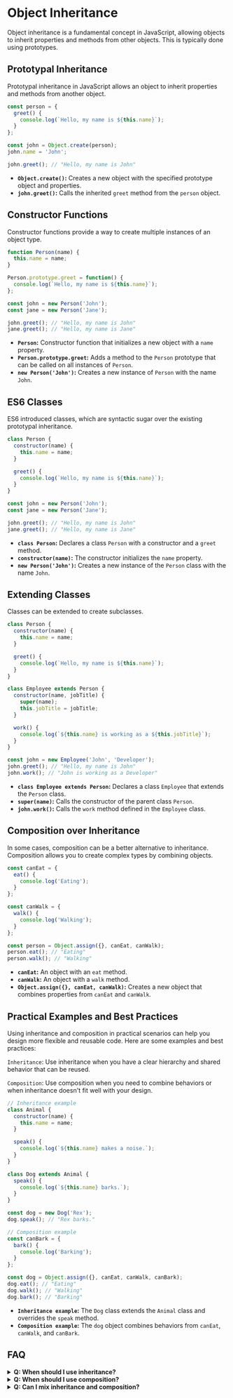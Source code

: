# Object Inheritance

Object inheritance is a fundamental concept in JavaScript, allowing objects to inherit properties and methods from other objects. This is typically done using prototypes.

## Prototypal Inheritance

Prototypal inheritance in JavaScript allows an object to inherit properties and methods from another object.

```js [prototypal-inheritance.js] copy
const person = {
  greet() {
    console.log(`Hello, my name is ${this.name}`);
  }
};

const john = Object.create(person);
john.name = 'John';

john.greet(); // "Hello, my name is John"
```

<div class='explanation'>
    <ul>
        <li><strong><code>Object.create()</code>:</strong> Creates a new object with the specified prototype object and properties.</li>
        <li><strong><code>john.greet()</code>:</strong> Calls the inherited <code>greet</code> method from the <code>person</code> object.</li>
    </ul>
</div>

## Constructor Functions
Constructor functions provide a way to create multiple instances of an object type.
```js [consstructor-functions.js] copy
function Person(name) {
  this.name = name;
}

Person.prototype.greet = function() {
  console.log(`Hello, my name is ${this.name}`);
};

const john = new Person('John');
const jane = new Person('Jane');

john.greet(); // "Hello, my name is John"
jane.greet(); // "Hello, my name is Jane"

```

<div class='explanation'>
    <ul>
        <li><strong><code>Person</code>:</strong> Constructor function that initializes a new object with a <code>name</code> property.</li>
        <li><strong><code>Person.prototype.greet</code>:</strong> Adds a method to the <code>Person</code> prototype that can be called on all instances of <code>Person</code>.</li>
        <li><strong><code>new Person('John')</code>:</strong> Creates a new instance of <code>Person</code> with the name <code>John</code>.</li>
    </ul>
</div>

## ES6 Classes
ES6 introduced classes, which are syntactic sugar over the existing prototypal inheritance.

```js [classes.js] copy
class Person {
  constructor(name) {
    this.name = name;
  }

  greet() {
    console.log(`Hello, my name is ${this.name}`);
  }
}

const john = new Person('John');
const jane = new Person('Jane');

john.greet(); // "Hello, my name is John"
jane.greet(); // "Hello, my name is Jane"
```

<div class='explanation'>
    <ul>
        <li><strong><code>class Person</code>:</strong> Declares a class <code>Person</code> with a constructor and a <code>greet</code> method.</li>
        <li><strong><code>constructor(name)</code>:</strong> The constructor initializes the <code>name</code> property.</li>
        <li><strong><code>new Person('John')</code>:</strong> Creates a new instance of the <code>Person</code> class with the name <code>John</code>.</li>
    </ul>
</div>

## Extending Classes
Classes can be extended to create subclasses.
```js [extending-classes.js] copy
class Person {
  constructor(name) {
    this.name = name;
  }

  greet() {
    console.log(`Hello, my name is ${this.name}`);
  }
}

class Employee extends Person {
  constructor(name, jobTitle) {
    super(name);
    this.jobTitle = jobTitle;
  }

  work() {
    console.log(`${this.name} is working as a ${this.jobTitle}`);
  }
}

const john = new Employee('John', 'Developer');
john.greet(); // "Hello, my name is John"
john.work(); // "John is working as a Developer"
```

<div class='explanation'>
    <ul>
        <li><strong><code>class Employee extends Person</code>:</strong> Declares a class <code>Employee</code> that extends the <code>Person</code> class.</li>
        <li><strong><code>super(name)</code>:</strong> Calls the constructor of the parent class <code>Person</code>.</li>
        <li><strong><code>john.work()</code>:</strong> Calls the <code>work</code> method defined in the <code>Employee</code> class.</li>
    </ul>
</div>

## Composition over Inheritance
In some cases, composition can be a better alternative to inheritance. Composition allows you to create complex types by combining objects.
```js [composition.js] copy
const canEat = {
  eat() {
    console.log('Eating');
  }
};

const canWalk = {
  walk() {
    console.log('Walking');
  }
};

const person = Object.assign({}, canEat, canWalk);
person.eat(); // "Eating"
person.walk(); // "Walking"
```

<div class='explanation'>
    <ul>
        <li><strong><code>canEat</code>:</strong> An object with an <code>eat</code> method.</li>
        <li><strong><code>canWalk</code>:</strong> An object with a <code>walk</code> method.</li>
        <li><strong><code>Object.assign({}, canEat, canWalk)</code>:</strong> Creates a new object that combines properties from <code>canEat</code> and <code>canWalk</code>.</li>
    </ul>
</div>

## Practical Examples and Best Practices
Using inheritance and composition in practical scenarios can help you design more flexible and reusable code. Here are some examples and best practices:

`Inheritance`: Use inheritance when you have a clear hierarchy and shared behavior that can be reused.

`Composition`: Use composition when you need to combine behaviors or when inheritance doesn't fit well with your design.

```js [example.js] copy
// Inheritance example
class Animal {
  constructor(name) {
    this.name = name;
  }

  speak() {
    console.log(`${this.name} makes a noise.`);
  }
}

class Dog extends Animal {
  speak() {
    console.log(`${this.name} barks.`);
  }
}

const dog = new Dog('Rex');
dog.speak(); // "Rex barks."

// Composition example
const canBark = {
  bark() {
    console.log('Barking');
  }
};

const dog = Object.assign({}, canEat, canWalk, canBark);
dog.eat(); // "Eating"
dog.walk(); // "Walking"
dog.bark(); // "Barking"
```

<div class='explanation'>
    <ul>
        <li><strong><code>Inheritance example</code>:</strong> The <code>Dog</code> class extends the <code>Animal</code> class and overrides the <code>speak</code> method.</li>
        <li><strong><code>Composition example</code>:</strong> The <code>dog</code> object combines behaviors from <code>canEat</code>, <code>canWalk</code>, and <code>canBark</code>.</li>
    </ul>
</div>

## FAQ
<details>
  <summary><strong>Q: When should I use inheritance?</strong></summary>
  <p><strong>A:</strong> Use inheritance when you have a clear hierarchy and shared behavior that can be reused across multiple subclasses. Inheritance works well when there is a "is-a" relationship between the parent and child classes.</p>
</details>
<details>
  <summary><strong>Q: When should I use composition?</strong></summary>
  <p><strong>A:</strong> Use composition when you need to combine behaviors or when inheritance doesn't fit well with your design. Composition is useful when there is a "has-a" relationship, allowing you to create more flexible and reusable components.</p>
</details>
<details>
  <summary><strong>Q: Can I mix inheritance and composition?</strong></summary>
  <p><strong>A:</strong> Yes, you can mix inheritance and composition to create more complex and flexible designs. Use inheritance for shared behavior and hierarchy, and use composition to combine different behaviors as needed.</p>
</details>

